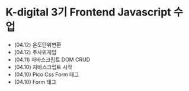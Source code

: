# K-digital 3기 Frontend Javascript 수업  
+ (04.12) 온도단위변환  
+ (04.12) 주사위게임  
+ (04.11) 자바스크립트 DOM CRUD  
+ (04.10) 자바스크립트 시작  
+ (04.10) Pico Css Form 태그  
+ (04.10) Form 태그  
